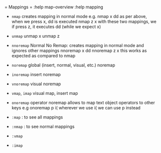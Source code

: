 = Mappings =
:help map-overview
:help mapping


* `nmap`
creates mapping in normal mode
e.g. nmap x dd
as per above, when we press x, dd is executed
nmap z x
with these two mappings, we if press z, it executes dd (while we expect x)
* `unmap`
unmap x
unmap z
* `nnoremap`
Normal No Remap: creates mapping in normal mode and ignores other mappings
nnoremap x dd
nnoremap z x
this works as expected as compared to nmap
* `noremap`
global (insert, normal, visual, etc.) noremap
* `inoremap`
insert noremap
* `vnoremap`
visual noremap
* `vmap`, `imap`
visual map, insert map
* `onoremap`
operator noremap allows to map text object operators to other keys
e.g onoremap p i(
wherever we use i( we can use p instead


* `:map` : to see all mappings
* `:nmap` : to see normal mappings
* `:vmap`
* `:imap`
